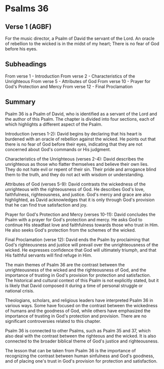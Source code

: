 # Psalms 36

## Verse 1 (AGBF)

For the music director, a Psalm of David the servant of the Lord. An oracle of rebellion to the wicked is in the midst of my heart; There is no fear of God before his eyes.

## Subheadings

From verse 1 - Introduction
From verse 2 - Characteristics of the Unrighteous
From verse 5 - Attributes of God
From verse 10 - Prayer for God's Protection and Mercy
From verse 12 - Final Proclamation

## Summary

Psalm 36 is a Psalm of David, who is identified as a servant of the Lord and the author of this Psalm. The chapter is divided into four sections, each of which highlights a different aspect of the Psalm.

Introduction (verses 1-2):
David begins by declaring that his heart is burdened with an oracle of rebellion against the wicked. He points out that there is no fear of God before their eyes, indicating that they are not concerned about God's commands or His judgment.

Characteristics of the Unrighteous (verses 2-4):
David describes the unrighteous as those who flatter themselves and believe their own lies. They do not hate evil or repent of their sin. Their pride and arrogance blind them to the truth, and they do not act with wisdom or understanding.

Attributes of God (verses 5-9):
David contrasts the wickedness of the unrighteous with the righteousness of God. He describes God's love, faithfulness, righteousness, and justice. God's mercy and grace are also highlighted, as David acknowledges that it is only through God's provision that he can find true satisfaction and joy.

Prayer for God's Protection and Mercy (verses 10-11):
David concludes the Psalm with a prayer for God's protection and mercy. He asks God to continue His steadfast love and faithfulness towards those who trust in Him. He also seeks God's protection from the schemes of the wicked.

Final Proclamation (verse 12):
David ends the Psalm by proclaiming that God's righteousness and justice will prevail over the unrighteousness of the wicked. He expresses confidence that God will ultimately triumph, and that His faithful servants will find refuge in Him.

The main themes of Psalm 36 are the contrast between the unrighteousness of the wicked and the righteousness of God, and the importance of trusting in God's provision for protection and satisfaction. The historical and cultural context of this Psalm is not explicitly stated, but it is likely that David composed it during a time of personal struggle or national crisis.

Theologians, scholars, and religious leaders have interpreted Psalm 36 in various ways. Some have focused on the contrast between the wickedness of humans and the goodness of God, while others have emphasized the importance of trusting in God's protection and provision. There are no significant controversies related to this chapter.

Psalm 36 is connected to other Psalms, such as Psalm 35 and 37, which also deal with the contrast between the righteous and the wicked. It is also connected to the broader biblical theme of God's justice and righteousness.

The lesson that can be taken from Psalm 36 is the importance of recognizing the contrast between human sinfulness and God's goodness, and of placing one's trust in God's provision for protection and satisfaction.